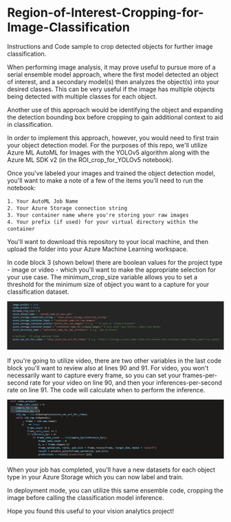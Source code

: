# Region-of-Interest-Cropping-for-Image-Classification
Instructions and Code sample to crop detected objects for further image classification. 

When performing image analysis, it may prove useful to pursue more of a serial ensemble model approach, where the first model detected an object of interest, and a secondary model(s) then analyzes the object(s) into your desired classes.  This can be very useful if the image has multiple objects being detected with multiple classes for each object. 

Another use of this approach would be identifying the object and expanding the detection bounding box before cropping to gain additional context to aid in classification.

In order to implement this approach, however, you would need to first train your object detection model.  For the purposes of this repo, we'll utilize Azure ML AutoML for Images with the YOLOv5 algorithm along with the Azure ML SDK v2 (in the ROI_crop_for_YOLOv5 notebook).  

Once you've labeled your images and trained the object detection model, you'll want to make a note of a few of the items you'll need to run the notebook:

    1. Your AutoML Job Name
    2. Your Azure Storage connection string
    3. Your container name where you're storing your raw images
    4. Your prefix (if used) for your virtual directory within the container

You'll want to download this repository to your local machine, and then upload the folder into your Azure Machine Learning workspace.

In code block 3 (shown below) there are boolean values for the project type - image or video - which you'll want to make the appropriate selection for your use case.  The minimum_crop_size variable allows you to set a threshold for the minimum size of object you want to a capture for your classification dataset.

![](assets/code_block_3.png)

If you're going to utilize video, there are two other variables in the last code block you'll want to review also at lines 90 and 91.  For video, you won't necessarily want to capture every frame, so you can set your frames-per-second rate for your video on line 90, and then your inferences-per-second rate on line 91.  The code will calculate when to perform the inference.

![](assets/last_code_block.png)

When your job has completed, you'll have a new datasets for each object type in your Azure Storage which you can now label and train.

In deployment mode, you can utilize this same ensemble code, cropping the image before calling the classification model inference.

Hope you found this useful to your vision analytics project!